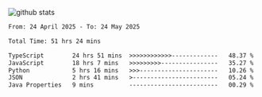
![github stats](https://github-readme-stats.vercel.app/api?username=realmahd1&show_icons=true&theme=codeSTACKr&hide_rank=true&count_private=true)

<!--START_SECTION:waka-->

```txt
From: 24 April 2025 - To: 24 May 2025

Total Time: 51 hrs 24 mins

TypeScript        24 hrs 51 mins  >>>>>>>>>>>>-------------   48.37 %
JavaScript        18 hrs 7 mins   >>>>>>>>>----------------   35.27 %
Python            5 hrs 16 mins   >>>----------------------   10.26 %
JSON              2 hrs 41 mins   >------------------------   05.24 %
Java Properties   9 mins          -------------------------   00.29 %
```

<!--END_SECTION:waka-->
